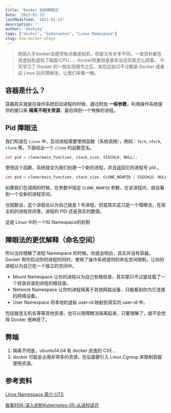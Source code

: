 ```yaml
---
title: 'Docker 玩的障眼法'
date: '2021-01-13'
lastModified: '2021-01-13'
description: ''
author: 'dashjay'
tags: ["docker", "kubernetes", "Linux Namespace"]
slug: how-docker-plays
---
```


> 刚刚入手docker会感觉有点像虚拟机，但是又有许多不同，一查资料都在说虚拟机虚拟了磁盘/CPU...，docker轻量但是基本没说究竟怎么回事。
> 今天学习了 Docker 的一些实现细节之后，发现这些只不过都是 Docker 或者说 Linux 玩的障眼法，让我们来看一眼。

## 容器是什么？

容器其实就是在操作系统启动进程的时候，通过附加 **一些参数**，利用操作系统提供的接口来 **隔离不相关资源**，最后得到一个特殊的进程。

## Pid 障眼法

我们知道在 `Linux` 中，启动进程需要使用函数（系统调用），例如：`fork`, `vfork`, `clone` 等。下面给出一个 `clone` 的函数签名。

```c
int pid = clone(main_function, stack_size, SIGCHLD, NULL); 
```

使用这个函数，系统就会为我们创建一个新的进程，并且返回它的进程号 pid 。

```c
int pid = clone(main_function, stack_size, CLONE_NEWPID | SIGCHLD, NULL); 
```

如果我们在调用的时候，在参数中指定 `CLONE_NEWPID` 参数，在该进程内，就会看到一个全新的进程空间。

也就数说，这个进程会以为自己就是 1 号进程，但是其实这只是一个障眼法，在宿主机的进程空间里，进程的 PID 还是真实的数值。

这是 Linux 中的一个叫 Namespace的机制

## 障眼法的更优解释（命名空间）

所以当你理解了进程 Namespace 的时候，你就会明白，其实并没有容器。Docker 帮你启动你的进程的同时，使用了操作系统提供的命名空间限制，让你的进程以为自己在一个独立的空间中。

- Mount Namespace 让你的进程以为自己有根目录，其实那只不过是挂载了一个目录目录到进程的根目录。
- Network Namespace 让你的进程隔离于其他网路设备，只能看到你为它连接的网络设备。
- User Namespace 将本地的虚拟 user-id 映射到真实的 user-id 中。

包括就连主机名等等其他资源，也可以用障眼法隔离起来，只要理解了，就不会觉得 Docker 很神奇了。

## 弊端

1. 隔离不彻底，ubuntu14.04 有 docker 逃逸的 CVE...
2. docker 可能会占用非常多的资源，在后面要引入 Linux Cgroup 来限制容器使用资源。

## 参考资料

[Linux Namespace 简介 UTS](https://blog.lucode.net/linux/intro-Linux-namespace-1.html)

[极客时间-深入剖析Kubernetes-05-从进程说开](https://time.geekbang.org/column/article/14642)